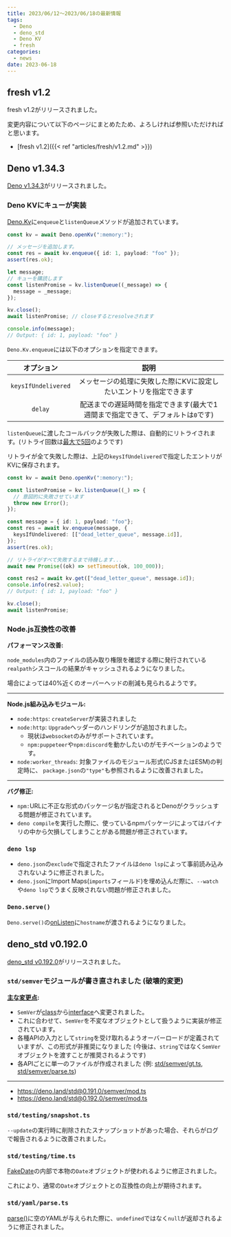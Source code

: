 ```yaml
---
title: 2023/06/12〜2023/06/18の最新情報
tags:
  - Deno
  - deno_std
  - Deno KV
  - fresh
categories:
  - news
date: 2023-06-18
---
```


## fresh v1.2

fresh v1.2がリリースされました。

変更内容について以下のページにまとめたため、よろしければ参照いただければと思います。

* [fresh v1.2]({{< ref "articles/fresh/v1.2.md" >}})

## Deno v1.34.3

[Deno v1.34.3](https://github.com/denoland/deno/releases/tag/v1.34.3)がリリースされました。

### Deno KVにキューが実装

[Deno.Kv](https://deno.land/api@v1.34.3?unstable=&s=Deno.Kv)に`enqueue`と`listenQueue`メソッドが追加されています。

```typescript
const kv = await Deno.openKv(":memory:");

// メッセージを追加します。
const res = await kv.enqueue({ id: 1, payload: "foo" });
assert(res.ok);

let message;
// キューを購読します
const listenPromise = kv.listenQueue((_message) => {
  message = _message;
});

kv.close();
await listenPromise; // closeするとresolveされます

console.info(message);
// Output: { id: 1, payload: "foo" }
```
                
`Deno.Kv.enqueue`には以下のオプションを指定できます。

|オプション|説明|
|:---:|:---:|
|`keysIfUndelivered`|メッセージの処理に失敗した際にKVに設定したいエントリを指定できます|
|`delay`|配送までの遅延時間を指定できます(最大で1週間まで指定できて、デフォルトは`0`です)|

`listenQueue`に渡したコールバックが失敗した際は、自動的にリトライされます。(リトライ回数は[最大で5回](https://github.com/denoland/deno/blob/v1.34.3/ext/kv/sqlite.rs#L117)のようです)

リトライが全て失敗した際は、上記の`keysIfUndelivered`で指定したエントリがKVに保存されます。
                   
```typescript
const kv = await Deno.openKv(":memory:");

const listenPromise = kv.listenQueue((_) => {
  // 意図的に失敗させています
  throw new Error();
});

const message = { id: 1, payload: "foo"};
const res = await kv.enqueue(message, {
  keysIfUndelivered: [["dead_letter_queue", message.id]],
});
assert(res.ok);

// リトライがすべて失敗するまで待機します...
await new Promise((ok) => setTimeout(ok, 100_000));

const res2 = await kv.get(["dead_letter_queue", message.id]);
console.info(res2.value);
// Output: { id: 1, payload: "foo" }

kv.close();
await listenPromise;
```
                    
### Node.js互換性の改善

**パフォーマンス改善:**

`node_modules`内のファイルの読み取り権限を確認する際に発行されている`realpath`シスコールの結果がキャッシュされるようになりました。

場合によっては40%近くのオーバーヘッドの削減も見られるようです。

---

**Node.js組み込みモジュール:**

- `node:https`: `createServer`が実装されました
- `node:http`: `Upgrade`ヘッダーのハンドリングが追加されました。
  - 現状は`websocket`のみがサポートされています。
  - `npm:puppeteer`や`npm:discord`を動かしたいのがモチベーションのようです。
- `node:worker_threads`: 対象ファイルのモジュール形式(CJSまたはESM)の判定時に、 `package.json`の`"type"`も参照されるように改善されました。

---

**バグ修正:**

- `npm:`URLに不正な形式のパッケージ名が指定されるとDenoがクラッシュする問題が修正されています。
- `deno compile`を実行した際に、使っているnpmパッケージによってはバイナリの中から欠損してしまうことがある問題が修正されています。

### `deno lsp`

- `deno.json`の`exclude`で指定されたファイルは`deno lsp`によって事前読み込みされないように修正されました。
- `deno.json`にImport Maps(`imports`フィールド)を埋め込んだ際に、`--watch`や`deno lsp`でうまく反映されない問題が修正されました。

### `Deno.serve()`

`Deno.serve()`の[onListen](https://deno.land/api@v1.34.3?s=Deno.ServeOptions&unstable=)に`hostname`が渡されるようになりました。

## deno_std v0.192.0

[deno_std v0.192.0](https://github.com/denoland/deno_std/releases/tag/0.192.0)がリリースされました。

### `std/semver`モジュールが書き直されました (**破壊的変更**)

**[主な変更点](https://github.com/denoland/deno_std/pull/3385#issuecomment-1578368880):**

- `SemVer`が[class](https://deno.land/std@0.191.0/semver/mod.ts?s=SemVer)から[interface](https://deno.land/std@0.192.0/semver/mod.ts?s=SemVer)へ変更されました。
- これに合わせて、`SemVer`を不変なオブジェクトとして扱うように実装が修正されています。
- 各種APIの入力として`string`を受け取れるようオーバーロードが定義されていますが、この形式が非推奨になりました (今後は、`string`ではなく`SemVer`オブジェクトを渡すことが推奨されるようです)
- 各APIごとに単一のファイルが作成されました (例: [std/semver/gt.ts](https://deno.land/std@0.192.0/semver/gt.ts), [std/semver/parse.ts](https://deno.land/std@0.192.0/semver/parse.ts))

---

- https://deno.land/std@0.191.0/semver/mod.ts
- https://deno.land/std@0.192.0/semver/mod.ts

### `std/testing/snapshot.ts`

`--update`の実行時に削除されたスナップショットがあった場合、それらがログで報告されるように改善されました。

### `std/testing/time.ts`

[FakeDate](https://github.com/denoland/deno_std/blob/0.192.0/testing/time.ts#L25-L42)の内部で本物の`Date`オブジェクトが使われるように修正されました。

これにより、通常の`Date`オブジェクトとの互換性の向上が期待されます。

### `std/yaml/parse.ts`

[parse()](https://deno.land/std@0.192.0/yaml/parse.ts?s=parse)に空のYAMLが与えられた際に、`undefined`ではなく`null`が返却されるように修正されました。
